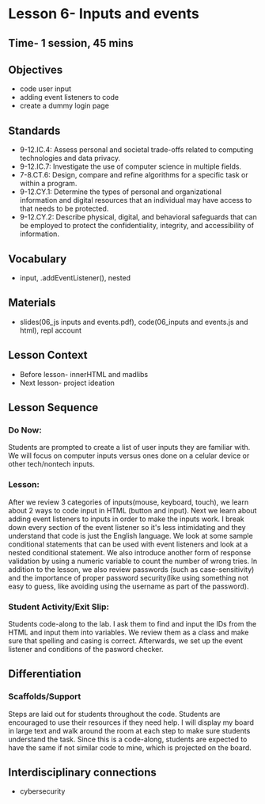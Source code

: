 # Lesson 6- Inputs and events
## Time- 1 session, 45 mins

## Objectives
* code user input
* adding event listeners to code
* create a dummy login page

## Standards
* 9-12.IC.4: Assess personal and societal trade-offs related to computing technologies and data privacy.
* 9-12.IC.7: Investigate the use of computer science in multiple fields.
* 7-8.CT.6: Design, compare and refine algorithms for a specific task or within a program.
* 9-12.CY.1: Determine the types of personal and organizational information and digital resources that an individual may have access to that needs to be protected.
* 9-12.CY.2: Describe physical, digital, and behavioral safeguards that can be employed to protect the confidentiality, integrity, and accessibility of information.

## Vocabulary
  * input, .addEventListener(), nested
  
## Materials
  * slides(06_js inputs and events.pdf), code(06_inputs and events.js and html), repl account

## Lesson Context
* Before lesson- innerHTML and madlibs
* Next lesson- project ideation

## Lesson Sequence
### Do Now: 
Students are prompted to create a list of user inputs they are familiar with. We will focus on computer inputs versus ones done on a celular device or other tech/nontech inputs.
### Lesson:
After we review 3 categories of inputs(mouse, keyboard, touch), we learn about 2 ways to code input in HTML (button and input). Next we learn about adding event listeners to inputs in order to make the inputs work. I break down every section of the event listener so it's less intimidating and they understand that code is just the English language. We look at some sample conditional statements that can be used with event listeners and look at a nested conditional statement. We also introduce another form of response validation by using a numeric variable to count the number of wrong tries.
In addition to the lesson, we also review passwords (such as case-sensitivity) and the importance of proper password security(like using something not easy to guess, like avoiding using the username as part of the password).
### Student Activity/Exit Slip:
Students code-along to the lab. I ask them to find and input the IDs from the HTML and input them into variables. We review them as a class and make sure that spelling and casing is correct. Afterwards, we set up the event listener and conditions of the pasword checker.

## Differentiation
### Scaffolds/Support
Steps are laid out for students throughout the code. Students are encouraged to use their resources if they need help. I will display my board in large text and walk around the room at each step to make sure students understand the task. Since this is a code-along, students are expected to have the same if not similar code to mine, which is projected on the board.


## Interdisciplinary connections
* cybersecurity
